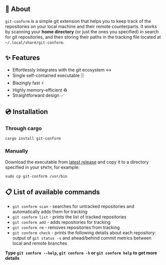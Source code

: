 ## 📖 About
`git-conform` is a simple git extension that helps you to keep track of the repositories on your local machine and their remote counterparts.
It works by scanning your **home directory** (or just the ones you specified) in search for git repositories, and then storing their paths in
the tracking file located at `~/.local/share/git-conform`.

## ✨ Features
- Effortlessly integrates with the git ecosystem ↔️
- Single self-contained executable 🗄️
- Blazingly fast ⚡
- Highly memory-efficient ♻️
- Straightforward design ✅

## 💿 Installation

### Through cargo
`cargo install git-conform`

### Manually
Download the executable from [latest release](https://github.com/ndr3www/git-conform/releases/latest) and copy it to a directory specified in your `$PATH`, for example:

`sudo cp git-conform /usr/bin`

## 📋 List of available commands
- `git conform scan` - searches for untracked repositories and automatically adds them for tracking
- `git conform list` - prints the list of tracked repositories
- `git conform add` - adds repositories for tracking
- `git conform rm` - removes repositories from tracking
- `git conform check` - prints the following details about each repository: output of `git status -s` and ahead/behind commit metrics between local and remote branches

**Type `git conform --help`, `git conform -h` or `git conform help` to get more details**
